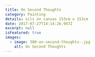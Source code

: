 ```yaml
---
title: On Second Thoughts
category: Painting
details: oils on canvas 153cm x 153cm
date: 2017-07-27T14:14:26.947Z
excerpt: null
isFeatured: true
images:
  - image: 300-on-second-thoughts-.jpg
    alt: On Second Thoughts
---
```

